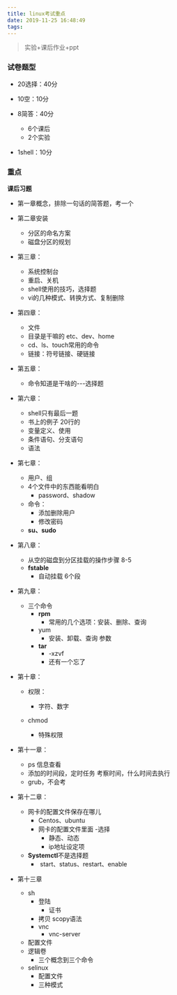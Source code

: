 ```yaml
---
title: linux考试重点
date: 2019-11-25 16:48:49
tags:
---
```




> 实验+课后作业+ppt

### 试卷题型

- 20选择：40分

- 10空：10分
- 8简答：40分
  - 6个课后
  - 2个实验
- 1shell：10分

### 重点

**课后习题**

- 第一章概念，排除一句话的简答题，考一个
- 第二章安装
  - 分区的命名方案
  - 磁盘分区的规划
- 第三章：
  - 系统控制台
  - 重启、关机
  - shell使用的技巧，选择题
  - vi的几种模式、转换方式、复制删除
- 第四章：
  - 文件
  - 目录是干嘛的 etc、dev、home
  - cd、ls、touch常用的命令
  - 链接：符号链接、硬链接
- 第五章：
  - 命令知道是干啥的---选择题
- 第六章：
  - shell只有最后一题
  - 书上的例子 20行的
  - 变量定义、使用
  - 条件语句、分支语句
  - 语法
- 第七章：
  - 用户、组
  - 4个文件中的东西能看明白
    - password、shadow
  - 命令：
    - 添加删除用户
    - 修改密码
  - **su、sudo**
- 第八章：
  - 从空的磁盘到分区挂载的操作步骤  8-5
  - **fstable**
    - 自动挂载 6个段
- 第九章：
  - 三个命令
    - **rpm**
      - 常用的几个选项：安装、删除、查询
    - yum
      - 安装、卸载、查询  参数
    - **tar**
      - -xzvf
      - 还有一个忘了

- 第十章：

  - 权限：
    - 字符、数字

  - chmod
    - 特殊权限

- 第十一章：

  - ps 信息查看
  - 添加的时间段，定时任务  考察时间，什么时间去执行
  - grub，不会考

- 第十二章：

  - 网卡的配置文件保存在哪儿
    - Centos、ubuntu
    - 网卡的配置文件里面 -选择
      - 静态、动态
      - ip地址设定项
  - **Systemctl**不是选择题
    - ​	start、status、restart、enable

- 第十三章
  - sh
    - 登陆
      - 证书
    - 拷贝    scopy语法
    - vnc
      - vnc-server
  - 配置文件
  - 逻辑卷
    - 三个概念到三个命令
  - selinux
    - 配置文件
    - 三种模式